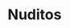 ---
title: Nuditos
date: 
draft: false

# descripcion
description : Aro de plata pasante

materials: Plata 925

color: Plateado

dimensions: 0,5cm

code: 01-20-0431

type: "Aros"

categories: []

price: $1.520,00

# Images
# first image will be shown in the product page
images:
  # - image: "images/path_to_image"
  # La ubicacion de las imagenes es imagenes/Aros/Aros.Solo Plata/01-20-0431-nuditos
  - image: "./images/aros/solo_plata/01-20-0431-nuditos_a.JPG"
  - image: "./images/aros/solo_plata/01-20-0431-nuditos_b.JPG"
---